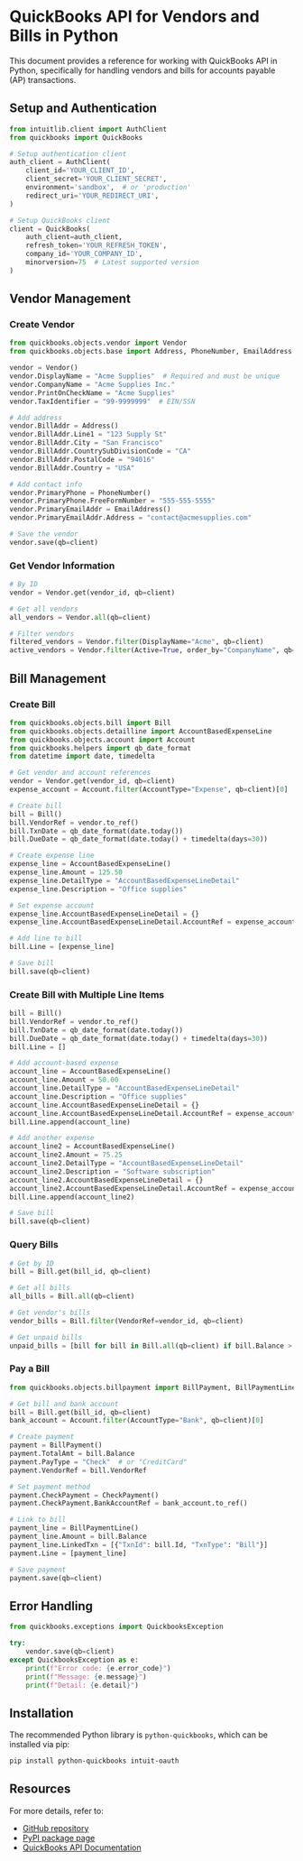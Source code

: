 # QuickBooks API for Vendors and Bills in Python

This document provides a reference for working with QuickBooks API in Python, specifically for handling vendors and bills for accounts payable (AP) transactions.

## Setup and Authentication

```python
from intuitlib.client import AuthClient
from quickbooks import QuickBooks

# Setup authentication client
auth_client = AuthClient(
    client_id='YOUR_CLIENT_ID',
    client_secret='YOUR_CLIENT_SECRET',
    environment='sandbox',  # or 'production'
    redirect_uri='YOUR_REDIRECT_URI',
)

# Setup QuickBooks client
client = QuickBooks(
    auth_client=auth_client,
    refresh_token='YOUR_REFRESH_TOKEN',
    company_id='YOUR_COMPANY_ID',
    minorversion=75  # Latest supported version
)
```

## Vendor Management

### Create Vendor
```python
from quickbooks.objects.vendor import Vendor
from quickbooks.objects.base import Address, PhoneNumber, EmailAddress

vendor = Vendor()
vendor.DisplayName = "Acme Supplies"  # Required and must be unique
vendor.CompanyName = "Acme Supplies Inc."
vendor.PrintOnCheckName = "Acme Supplies"
vendor.TaxIdentifier = "99-9999999"  # EIN/SSN 

# Add address
vendor.BillAddr = Address()
vendor.BillAddr.Line1 = "123 Supply St"
vendor.BillAddr.City = "San Francisco"
vendor.BillAddr.CountrySubDivisionCode = "CA"
vendor.BillAddr.PostalCode = "94016"
vendor.BillAddr.Country = "USA"

# Add contact info
vendor.PrimaryPhone = PhoneNumber()
vendor.PrimaryPhone.FreeFormNumber = "555-555-5555"
vendor.PrimaryEmailAddr = EmailAddress()
vendor.PrimaryEmailAddr.Address = "contact@acmesupplies.com"

# Save the vendor
vendor.save(qb=client)
```

### Get Vendor Information
```python
# By ID
vendor = Vendor.get(vendor_id, qb=client)

# Get all vendors
all_vendors = Vendor.all(qb=client)

# Filter vendors
filtered_vendors = Vendor.filter(DisplayName="Acme", qb=client)
active_vendors = Vendor.filter(Active=True, order_by="CompanyName", qb=client)
```

## Bill Management

### Create Bill
```python
from quickbooks.objects.bill import Bill
from quickbooks.objects.detailline import AccountBasedExpenseLine
from quickbooks.objects.account import Account
from quickbooks.helpers import qb_date_format
from datetime import date, timedelta

# Get vendor and account references
vendor = Vendor.get(vendor_id, qb=client)
expense_account = Account.filter(AccountType="Expense", qb=client)[0]

# Create bill
bill = Bill()
bill.VendorRef = vendor.to_ref()
bill.TxnDate = qb_date_format(date.today())
bill.DueDate = qb_date_format(date.today() + timedelta(days=30))

# Create expense line
expense_line = AccountBasedExpenseLine()
expense_line.Amount = 125.50
expense_line.DetailType = "AccountBasedExpenseLineDetail"
expense_line.Description = "Office supplies"

# Set expense account
expense_line.AccountBasedExpenseLineDetail = {}
expense_line.AccountBasedExpenseLineDetail.AccountRef = expense_account.to_ref()

# Add line to bill
bill.Line = [expense_line]

# Save bill
bill.save(qb=client)
```

### Create Bill with Multiple Line Items
```python
bill = Bill()
bill.VendorRef = vendor.to_ref()
bill.TxnDate = qb_date_format(date.today())
bill.DueDate = qb_date_format(date.today() + timedelta(days=30))
bill.Line = []

# Add account-based expense
account_line = AccountBasedExpenseLine()
account_line.Amount = 50.00
account_line.DetailType = "AccountBasedExpenseLineDetail"
account_line.Description = "Office supplies"
account_line.AccountBasedExpenseLineDetail = {}
account_line.AccountBasedExpenseLineDetail.AccountRef = expense_account.to_ref()
bill.Line.append(account_line)

# Add another expense
account_line2 = AccountBasedExpenseLine()
account_line2.Amount = 75.25
account_line2.DetailType = "AccountBasedExpenseLineDetail"
account_line2.Description = "Software subscription"
account_line2.AccountBasedExpenseLineDetail = {}
account_line2.AccountBasedExpenseLineDetail.AccountRef = expense_account.to_ref()
bill.Line.append(account_line2)

# Save bill
bill.save(qb=client)
```

### Query Bills
```python
# Get by ID
bill = Bill.get(bill_id, qb=client)

# Get all bills
all_bills = Bill.all(qb=client)

# Get vendor's bills
vendor_bills = Bill.filter(VendorRef=vendor_id, qb=client)

# Get unpaid bills
unpaid_bills = [bill for bill in Bill.all(qb=client) if bill.Balance > 0]
```

### Pay a Bill
```python
from quickbooks.objects.billpayment import BillPayment, BillPaymentLine, CheckPayment

# Get bill and bank account
bill = Bill.get(bill_id, qb=client)
bank_account = Account.filter(AccountType="Bank", qb=client)[0]

# Create payment
payment = BillPayment()
payment.TotalAmt = bill.Balance
payment.PayType = "Check"  # or "CreditCard"
payment.VendorRef = bill.VendorRef

# Set payment method
payment.CheckPayment = CheckPayment()
payment.CheckPayment.BankAccountRef = bank_account.to_ref()

# Link to bill
payment_line = BillPaymentLine()
payment_line.Amount = bill.Balance
payment_line.LinkedTxn = [{"TxnId": bill.Id, "TxnType": "Bill"}]
payment.Line = [payment_line]

# Save payment
payment.save(qb=client)
```

## Error Handling
```python
from quickbooks.exceptions import QuickbooksException

try:
    vendor.save(qb=client)
except QuickbooksException as e:
    print(f"Error code: {e.error_code}")
    print(f"Message: {e.message}")
    print(f"Detail: {e.detail}")
```

## Installation

The recommended Python library is `python-quickbooks`, which can be installed via pip:
```bash
pip install python-quickbooks intuit-oauth
```

## Resources

For more details, refer to:
- [GitHub repository](https://github.com/ej2/python-quickbooks)
- [PyPI package page](https://pypi.org/project/python-quickbooks/)
- [QuickBooks API Documentation](https://developer.intuit.com/app/developer/qbo/docs/api/accounting/all-entities/bill)